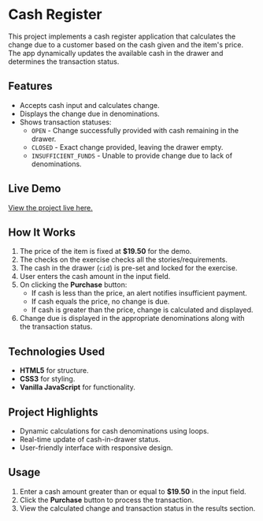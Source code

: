 # Cash Register

This project implements a cash register application that calculates the change due to a customer based on the cash given and the item's price. The app dynamically updates the available cash in the drawer and determines the transaction status.

## Features

- Accepts cash input and calculates change.
- Displays the change due in denominations.
- Shows transaction statuses:
  - `OPEN` - Change successfully provided with cash remaining in the drawer.
  - `CLOSED` - Exact change provided, leaving the drawer empty.
  - `INSUFFICIENT_FUNDS` - Unable to provide change due to lack of denominations.

## Live Demo

[View the project live here.](https://ahmednadeemgondal.github.io/freeCodeCamp_project_4_cash_register/)

## How It Works

1. The price of the item is fixed at **$19.50** for the demo.
2. The checks on the exercise checks all the stories/requirements.
3. The cash in the drawer (`cid`) is pre-set and locked for the exercise.
4. User enters the cash amount in the input field.
5. On clicking the **Purchase** button:
   - If cash is less than the price, an alert notifies insufficient payment.
   - If cash equals the price, no change is due.
   - If cash is greater than the price, change is calculated and displayed.
6. Change due is displayed in the appropriate denominations along with the transaction status.

## Technologies Used

- **HTML5** for structure.
- **CSS3** for styling.
- **Vanilla JavaScript** for functionality.

## Project Highlights

- Dynamic calculations for cash denominations using loops.
- Real-time update of cash-in-drawer status.
- User-friendly interface with responsive design.

## Usage

1. Enter a cash amount greater than or equal to **$19.50** in the input field.
2. Click the **Purchase** button to process the transaction.
3. View the calculated change and transaction status in the results section.
